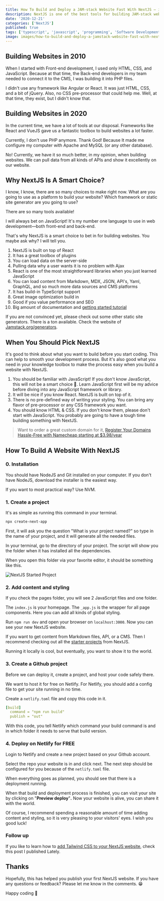 ```yaml
---
title: How To Build and Deploy a JAM-stack Website Fast With NextJS — in 5 steps
description: NextJS is one of the best tools for building JAM-stack websites with all kinds of content sources.
date: '2020-12-21'
categories: ['NextJS']
published: true
tags: ['typescript', 'javascript', 'programming', 'Software Development']
image: images/how-to-build-and-deploy-a-jamstack-website-fast-with-next-js
---
```


## Building Websites in 2010

When I started with Front-end development, I used only HTML, CSS, and JavaScript. Because at that time, the Back-end developers in my team needed to connect it to the CMS, I was building it into PHP files.

I didn't use any framework like Angular or React. It was just HTML, CSS, and a bit of jQuery. Also, no CSS pre-processor that could help me. Well, at that time, they exist, but I didn't know that.

## Building Websites in 2020

In the current time, we have a lot of tools at our disposal. Frameworks like React and VueJS gave us a fantastic toolbox to build websites a lot faster.

Currently, I don't use PHP anymore. Thank God! Because It made me configure my computer with Apache and MySQL (or any other database).

No! Currently, we have it so much better, in my opinion, when building websites. We can pull data from all kinds of APIs and show it excellently on our website. 

## Why NextJS Is A Smart Choice?

I know, I know, there are so many choices to make right now. What are you going to use as a platform to build your website? Which framework or static site generator are you going to use?

There are so many tools available!

I will always bet on JavaScript! It's my number one language to use in web development—both front-end and back-end.

That's why NextJS is a smart choice to bet in for building websites. You maybe ask why? I will tell you.

1. NextJS is built on top of React
2. It has a great toolbox of plugins
3. You can load data on the server-side
4. Pulling data why a user wants it is no problem with Ajax
5. React is one of the most straightforward libraries when you just learned JavaScript
6. You can load content from Markdown, MDX, JSON, API's, Yaml, GraphQL, and so much more data sources and CMS platforms
7. It has build-in TypeScript support
8. Great image optimization build in
9. Good if you value performance and SEO
10. Big amount of documentation and [getting started tutorial](https://nextjs.org/learn/basics/create-nextjs-app)

If you are not convinced yet, please check out some other static site generators. There is a ton available. Check the website of [Jamstack.org/generators](https://jamstack.org/generators/).

## When You Should Pick NextJS

It's good to think about what you want to build before you start coding. This can help to smooth your development process. But it's also good what you need in your knowledge toolbox to make the process easy when you build a website with NextJS.

1. You should be familiar with JavaScript! If you don't know JavaScript, this will not be a smart choice 🥴. Learn JavaScript first will be my advice before diving into any JavaScript framework or library.
2. It will be nice if you know React. NextJS is built on top of it.
3. There is no pre-defined way of writing your styling. You can bring any flavor of pre-processor or any CSS framework you want.
4. You should know HTML & CSS. If you don't know them, please don't start with JavaScript. You probably are going to have a tough time building something with NextJS.

> Want to order a great custom domain for it, <a href="https://www.dpbolvw.net/click-100299090-11429042" target="_top">Register Your Domains Hassle-Free with Namecheap starting at $3.98/year</a><img src="https://www.lduhtrp.net/image-100299090-11429042" width="1" height="1" border="0"/>


## How To Build A Website With NextJS

### 0. Installation

You should have NodeJS and Git installed on your computer. If you don't have NodeJS, download the installer is the easiest way.

If you want to most practical way? Use NVM.

### 1. Create a project

It's as simple as running this command in your terminal.

```bash
npx create-next-app
```

First, it will ask you the question "What is your project named?" so type in the name of your project, and it will generate all the needed files.

In your terminal, go to the directory of your project. The script will show you the folder when it has installed all the dependencies.

When you open this folder via your favorite editor, it should be something like this.

![NextJS Started Project](https://miro.medium.com/max/1400/1*OGX09m-Kx_a723gcm5pJ2Q.png)

### 2. Add content and styling

If you check the pages folder, you will see 2 JavaScript files and one folder. 

The `index.js` is your homepage. The `_app.js` is the wrapper for all page components. Here you can add all kinds of global styling.

Run `npm run dev` and open your browser on `localhost:3000`. Now you can see your new NextJS website.

If you want to get content from Markdown files, API, or a CMS. Then I recommend checking out all the [starter projects](https://nextjs.org/docs/basic-features/data-fetching) from NextJS.

Running it locally is cool, but eventually, you want to show it to the world. 

### 3. Create a Github project

Before we can deploy it, create a project, and host your code safely there.

We want to host it for free on Netlify. For Netlify, you should add a config file to get your site running in no time.

Create a `netlify.toml` file and copy this code in it.

```yaml
[build]
  command = "npm run build"
  publish = "out"
```

With this code, you tell Netlify which command your build command is and in which folder it needs to serve that build version.

### 4. Deploy on Netlify for FREE

Login to Netlify and create a new project based on your Github account.

Select the repo your website is in and click next. The next step should be configured for you because of the `netlify.toml` file.

When everything goes as planned, you should see that there is a deployment running.

When that build and deployment process is finished, you can visit your site by clicking on "**Preview deploy**"**.** Now your website is alive, you can share it with the world.

Of course, I recommend spending a reasonable amount of time adding content and styling, so it is very pleasing to your visitors' eyes. I wish you good luck!

### Follow up
If you like to learn how to [add Tailwind CSS to your NextJS website](https://byrayray.dev/posts/2020-12-27-why-use-tailwind-css-with-nextjs), check this post I published Lately.

## Thanks

Hopefully, this has helped you publish your first NextJS website. If you have any questions or feedback? Please let me know in the comments. 😁

Happy coding 🚀
